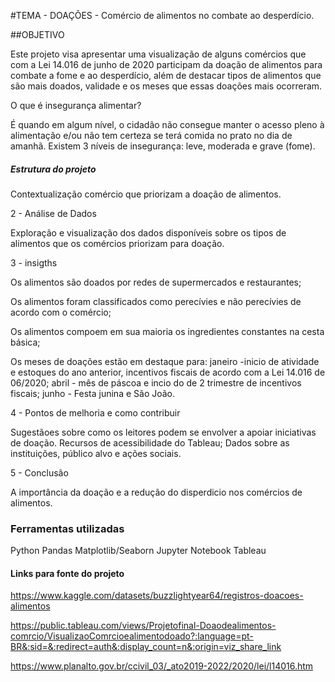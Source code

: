 
#TEMA - DOAÇÕES - Comércio de alimentos no combate ao desperdício.

##OBJETIVO

Este projeto visa apresentar uma visualização de alguns comércios que com a Lei 14.016 de junho de 2020 participam da doação de alimentos para combate a fome e ao desperdício, além de destacar tipos de alimentos que são mais doados, validade e os meses que essas doações mais ocorreram.

O que é insegurança alimentar?

É quando em algum nível, o cidadão não consegue manter o acesso pleno à alimentação e/ou não tem certeza se terá comida no prato no dia de amanhã. Existem 3 níveis de insegurança: leve, moderada e grave (fome).

##### Estrutura do projeto

Contextualização comércio que priorizam a doação de alimentos.

 2 - Análise de Dados

 Exploração e visualização dos dados disponíveis sobre os tipos de alimentos que os comércios priorizam para doação.

 3 - insigths

  Os alimentos são doados por redes de supermercados e restaurantes;

  Os alimentos foram classificados como perecívies e não perecívies de acordo com o comércio;
   
  Os alimentos compoem em sua maioria os ingredientes constantes na cesta básica;  

  Os meses de doações estão em destaque para:
   janeiro -inicio de atividade e estoques do ano anterior, incentivos fiscais de acordo com a Lei 14.016 de 06/2020;
   abril - mês de páscoa e incio do de 2 trimestre de incentivos fiscais;
   junho - Festa junina e São João.
     

 4 - Pontos de melhoria e como contribuir

 Sugestãoes sobre como os leitores podem se envolver a apoiar iniciativas de doação.
 Recursos de acessibilidade do Tableau;
 Dados sobre as instituições, público alvo e ações sociais.

 5 - Conclusão

 A importância da doação e a redução do disperdicio nos comércios de alimentos.

###  Ferramentas utilizadas

Python
Pandas
Matplotlib/Seaborn
Jupyter Notebook
Tableau


#### Links para fonte do projeto

https://www.kaggle.com/datasets/buzzlightyear64/registros-doacoes-alimentos

https://public.tableau.com/views/Projetofinal-Doaodealimentos-comrcio/VisualizaoComrcioealimentodoado?:language=pt-BR&:sid=&:redirect=auth&:display_count=n&:origin=viz_share_link

https://www.planalto.gov.br/ccivil_03/_ato2019-2022/2020/lei/l14016.htm